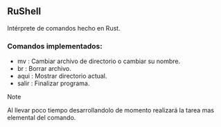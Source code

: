 ## RuShell

Intérprete de comandos hecho en Rust.

### Comandos implementados:

* mv : Cambiar archivo de directorio o cambiar su nombre.
* br : Borrar archivo.
* aqui : Mostrar directorio actual.
* salir : Finalizar programa.

> [!NOTE]
> Al llevar poco tiempo desarrollandolo de momento realizará la tarea mas elemental del comando. 
